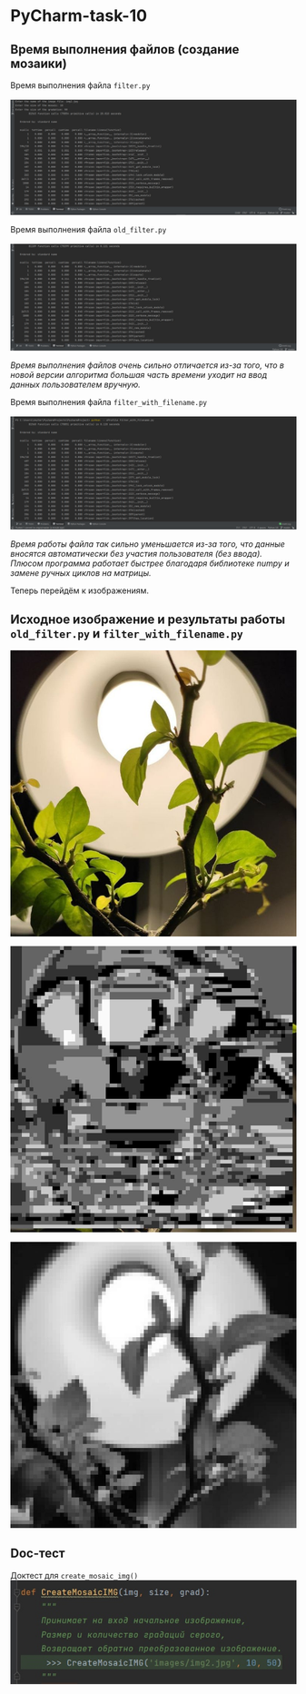 # PyCharm-task-10
<h2>Время выполнения файлов (создание мозаики)</h2>

Время выполнения файла <code>filter.py</code>
<br><br>
![img.png](images/screen_filterpy.png)


Время выполнения файла <code>old_filter.py</code>
<br><br>
![img_1.png](images/screen_old_filterpy.png)

<i>Время выполнения файлов очень сильно отличается из-за того, что в новой версии алгоритма 
большая часть времени уходит на ввод данных пользователем вручную.</i>

Время выполнения файла <code>filter_with_filename.py</code>
<br><br>
![img.png](images/filter_with_filename.png)

<i>Время работы файла так сильно уменьшается из-за того, что данные вносятся автоматически без участия пользователя (без ввода). 
Плюсом программа работает быстрее благодаря библиотеке numpy и замене ручных циклов на матрицы.</i>

Теперь перейдём к изображениям.

<h2>Исходное изображение и результаты работы <code>old_filter.py</code> и <code>filter_with_filename.py</code></h2>

![original](images/img2.jpg)

![badresult.jpg](images/badresult.jpg)

![goodresult.jpg](images/goodresult.jpg)

<h2>Doc-тест</h2>

Доктест для <code>create_mosaic_img()</code>
![doctest.jpg](images/doctest.jpg)